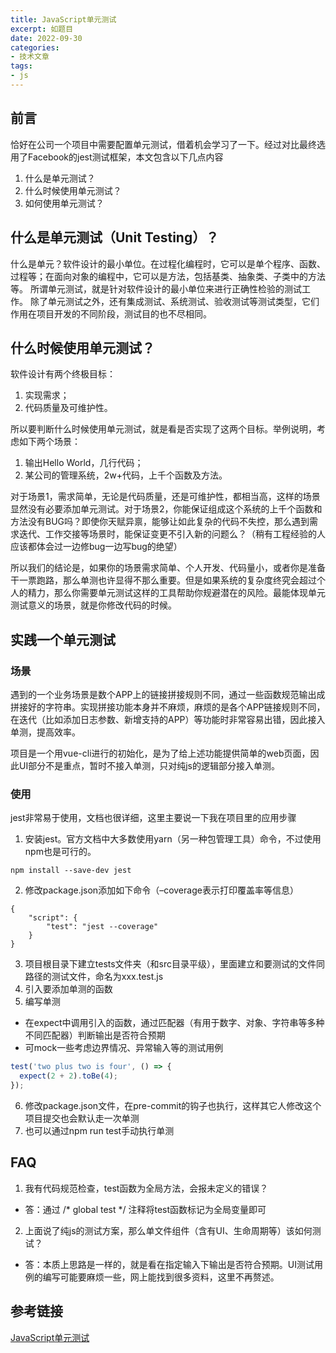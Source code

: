 ```yaml
---
title: JavaScript单元测试
excerpt: 如题目
date: 2022-09-30
categories:
- 技术文章
tags:
- js
---
```


## 前言
恰好在公司一个项目中需要配置单元测试，借着机会学习了一下。经过对比最终选用了Facebook的jest测试框架，本文包含以下几点内容
1. 什么是单元测试？
2. 什么时候使用单元测试？
3. 如何使用单元测试？

## 什么是单元测试（Unit Testing）？
什么是单元？软件设计的最小单位。在过程化编程时，它可以是单个程序、函数、过程等；在面向对象的编程中，它可以是方法，包括基类、抽象类、子类中的方法等。 所谓单元测试，就是针对软件设计的最小单位来进行正确性检验的测试工作。 除了单元测试之外，还有集成测试、系统测试、验收测试等测试类型，它们作用在项目开发的不同阶段，测试目的也不尽相同。

## 什么时候使用单元测试？
软件设计有两个终极目标：
1. 实现需求；
2. 代码质量及可维护性。

所以要判断什么时候使用单元测试，就是看是否实现了这两个目标。举例说明，考虑如下两个场景：
1. 输出Hello World，几行代码；
2. 某公司的管理系统，2w+代码，上千个函数及方法。

对于场景1，需求简单，无论是代码质量，还是可维护性，都相当高，这样的场景显然没有必要添加单元测试。对于场景2，你能保证组成这个系统的上千个函数和方法没有BUG吗？即使你天赋异禀，能够让如此复杂的代码不失控，那么遇到需求迭代、工作交接等场景时，能保证变更不引入新的问题么？（稍有工程经验的人应该都体会过一边修bug一边写bug的绝望）

所以我们的结论是，如果你的场景需求简单、个人开发、代码量小，或者你是准备干一票跑路，那么单测也许显得不那么重要。但是如果系统的复杂度终究会超过个人的精力，那么你需要单元测试这样的工具帮助你规避潜在的风险。最能体现单元测试意义的场景，就是你修改代码的时候。

## 实践一个单元测试
### 场景
遇到的一个业务场景是数个APP上的链接拼接规则不同，通过一些函数规范输出成拼接好的字符串。实现拼接功能本身并不麻烦，麻烦的是各个APP链接规则不同，在迭代（比如添加日志参数、新增支持的APP）等功能时非常容易出错，因此接入单测，提高效率。

项目是一个用vue-cli进行的初始化，是为了给上述功能提供简单的web页面，因此UI部分不是重点，暂时不接入单测，只对纯js的逻辑部分接入单测。

### 使用
jest非常易于使用，文档也很详细，这里主要说一下我在项目里的应用步骤
1. 安装jest。官方文档中大多数使用yarn（另一种包管理工具）命令，不过使用npm也是可行的。
```
npm install --save-dev jest
```

2. 修改package.json添加如下命令（–coverage表示打印覆盖率等信息）
```
{
    "script": {
        "test": "jest --coverage"
    }
}
```
3. 项目根目录下建立tests文件夹（和src目录平级），里面建立和要测试的文件同路径的测试文件，命名为xxx.test.js
4. 引入要添加单测的函数
5. 编写单测
  - 在expect中调用引入的函数，通过匹配器（有用于数字、对象、字符串等多种不同匹配器）判断输出是否符合预期
  - 可mock一些考虑边界情况、异常输入等的测试用例
```javascript
test('two plus two is four', () => {
  expect(2 + 2).toBe(4);
});
```
6. 修改package.json文件，在pre-commit的钩子也执行，这样其它人修改这个项目提交也会默认走一次单测
7. 也可以通过npm run test手动执行单测

## FAQ
1. 我有代码规范检查，test函数为全局方法，会报未定义的错误？
  - 答：通过 /* global test */ 注释将test函数标记为全局变量即可
2. 上面说了纯js的测试方案，那么单文件组件（含有UI、生命周期等）该如何测试？
  - 答：本质上思路是一样的，就是看在指定输入下输出是否符合预期。UI测试用例的编写可能要麻烦一些，网上能找到很多资料，这里不再赘述。

## 参考链接
[JavaScript单元测试](https://segmentfault.com/a/1190000021894448)
